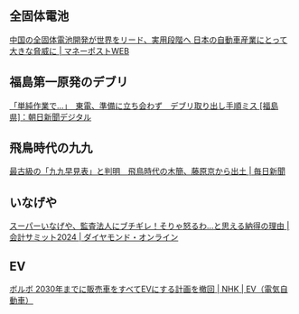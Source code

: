 ## 全固体電池

[中国の全固体電池開発が世界をリード、実用段階へ 日本の自動車産業にとって大きな脅威に | マネーポストWEB](https://www.moneypost.jp/1185574)

## 福島第一原発のデブリ

[「単純作業で…」　東電、準備に立ち会わず　デブリ取り出し手順ミス [福島県]：朝日新聞デジタル](https://www.asahi.com/articles/ASS942TRPS94ULBH00CM.html)

## 飛鳥時代の九九

[最古級の「九九早見表」と判明　飛鳥時代の木簡、藤原京から出土 | 毎日新聞](https://mainichi.jp/articles/20240904/k00/00m/040/089000c)

## いなげや

[スーパーいなげや、監査法人にブチギレ！そりゃ怒るわ…と思える納得の理由 | 会計サミット2024 | ダイヤモンド・オンライン](https://diamond.jp/articles/-/348958)

## EV

[ボルボ 2030年までに販売車をすべてEVにする計画を撤回 | NHK | EV（電気自動車）](https://www3.nhk.or.jp/news/html/20240905/k10014572641000.html)
